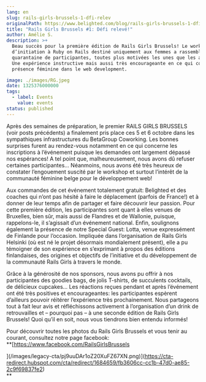 ```yaml
---
lang: en
slug: rails-girls-brussels-1-dfi-relev
originalPath: https://www.belighted.com/blog/rails-girls-brussels-1-dfi-relev
title: "Rails Girls Brussels #1: Défi relevé!"
author: Amélie S.
description: >+
  Beau succès pour la première édition de Rails Girls Brussels! Le workshop
  d’initiation à Ruby on Rails destiné uniquement aux femmes a rassemblé une
  quarantaine de participantes, toutes plus motivées les unes que les autres!
  Une expérience instructive mais aussi très encourageante en ce qui concerne la
  présence féminine dans le web development.

image: ./images/RG.jpeg
date: 1325376000000
tags:
  - label: Events
    value: events
status: published
---
```

Après des semaines de préparation, le premier RAILS GIRLS BRUSSELS (voir posts précédents) a finalement pris place ces 5 et 6 octobre dans les sympathiques infrastructures du BetaGroup Coworking. Les bonnes surprises furent au rendez-vous notamment en ce qui concerne les inscriptions à l’événement puisque les demandes ont largement dépassé nos espérances! A tel point que, malheureusement, nous avons dû refuser certaines participantes… Néanmoins, nous avons été très heureux de constater l’engouement suscité par le workshop et surtout l’intérêt de la communauté féminine belge pour le développement web!

Aux commandes de cet événement totalement gratuit: Belighted et des coaches qui n’ont pas hésité à faire le déplacement (parfois de France!) et à donner de leur temps afin de partager et faire découvrir leur passion. Pour cette première édition, les participantes sont quant à elles venues de Bruxelles, bien sûr, mais aussi de Flandres et de Wallonie, puisque, rappelons-le, il s’agissait d’un événement national. Enfin, soulignons également la présence de notre Special Guest: Lotta, venue expressément de Finlande pour l’occasion. Impliquée dans l’organisation de Rails Girls Helsinki (où est né le projet désormais mondialement présent), elle a pu témoigner de son expérience en s’exprimant à propos des éditions finlandaises, des origines et objectifs de l’initiative et du développement de la communauté Rails Girls à travers le monde.

Grâce à la générosité de nos sponsors, nous avons pu offrir à nos participantes des goodies bags, de jolis T-shirts, de succulents cocktails, de délicieux cupcakes… Les réactions reçues pendant et après l’événement ont été très positives et encourageantes: les participantes espèrent d’ailleurs pouvoir réitérer l’expérience très prochainement. Nous partageons tout à fait leur avis et réfléchissons activement à l’organisation d’un drink de retrouvailles et – pourquoi pas – à une seconde édition de Rails Girls Brussels! Quoi qu’il en soit, nous vous tiendrons bien entendu informés!

Pour découvrir toutes les photos du Rails Girls Brussels et vous tenir au courant, consultez notre page facebook:  
**[https://www.facebook.com/RailsGirlsBrussels  
  
](/images/legacy-cta/pj9uuDAr1oZ20XuFZ67XN.png)](https://cta-redirect.hubspot.com/cta/redirect/1684659/fb3606cc-cc1b-47d0-ae85-2c9f69837fe2)  
**